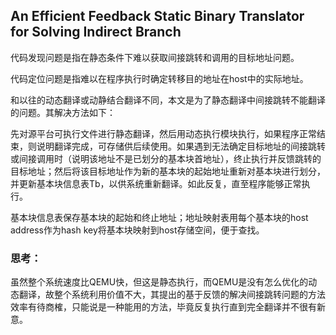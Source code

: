 ## An Efficient Feedback Static Binary Translator for Solving Indirect Branch

代码发现问题是指在静态条件下难以获取间接跳转和调用的目标地址问题。

代码定位问题是指难以在程序执行时确定转移目的地址在host中的实际地址。

和以往的动态翻译或动静结合翻译不同，本文是为了静态翻译中间接跳转不能翻译的问题。其解决方法如下：

先对源平台可执行文件进行静态翻译，然后用动态执行模块执行，如果程序正常结束，则说明翻译完成，可存储供后续使用。如果遇到无法确定目标地址的间接跳转或间接调用时（说明该地址不是已划分的基本块首地址），终止执行并反馈跳转的目标地址；然后将该目标地址作为新的基本块的起始地址重新对基本块进行划分，并更新基本块信息表Tb，以供系统重新翻译。如此反复，直至程序能够正常执行。

基本块信息表保存基本块的起始和终止地址；地址映射表用每个基本块的host address作为hash key将基本块映射到host存储空间，便于查找。

### 思考：

虽然整个系统速度比QEMU快，但这是静态执行，而QEMU是没有怎么优化的动态翻译，故整个系统利用价值不大，其提出的基于反馈的解决间接跳转问题的方法效率有待商榷，只能说是一种能用的方法，毕竟反复执行直到完全翻译并不很有新意。